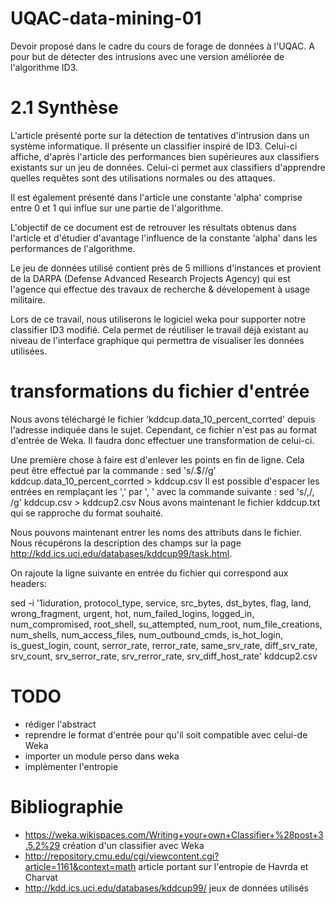# UQAC-data-mining-01
Devoir proposé dans le cadre du cours de forage de données à l'UQAC. A pour but de détecter des intrusions avec une version améliorée de l'algorithme ID3.

# 2.1 Synthèse

L'article présenté porte sur la détection de tentatives d'intrusion dans un système informatique. Il présente un classifier inspiré de ID3. Celui-ci affiche, d'après l'article des performances bien supérieures aux classifiers existants sur un jeu de données. Celui-ci permet aux classifiers d'apprendre quelles requêtes sont des utilisations normales ou des attaques. 

Il est également présenté dans l'article une constante 'alpha' comprise entre 0 et 1 qui influe sur une partie de l'algorithme.

L'objectif de ce document est de retrouver les résultats obtenus dans l'article et d'étudier d'avantage l'influence de la constante 'alpha' dans les performances de l'algorithme.

Le jeu de données utilisé contient près de 5 millions d'instances et provient de la DARPA (Defense Advanced Research Projects Agency) qui est l'agence qui effectue des travaux de recherche & dévelopement à usage militaire. 


Lors de ce travail, nous utiliserons le logiciel weka pour supporter notre classifier ID3 modifié. Cela permet de réutiliser le travail déjà existant au niveau de l'interface graphique qui permettra de visualiser les données utilisées.


# transformations du fichier d'entrée

Nous avons téléchargé le fichier 'kddcup.data_10_percent_corrted' depuis l'adresse indiquée dans le sujet. Cependant, ce
fichier n'est pas au format d'entrée de Weka. Il faudra donc effectuer une transformation de celui-ci.

Une première chose à faire est d'enlever les points en fin de ligne.
Cela peut être effectué par la commande : sed 's/\.$//g' kddcup.data_10_percent_corrted > kddcup.csv
Il est possible d'espacer les entrées en remplaçant les ',' par ', ' avec la commande suivante :
sed 's/,/, /g' kddcup.csv > kddcup2.csv
Nous avons maintenant le fichier kddcup.txt qui se rapproche du format souhaité.


Nous pouvons maintenant entrer les noms des attributs dans le fichier.
Nous récupérons la description des champs sur la page http://kdd.ics.uci.edu/databases/kddcup99/task.html.

On rajoute la ligne suivante en entrée du fichier qui correspond aux headers:

sed -i '1iduration, protocol_type, service, src_bytes, dst_bytes, flag, land, wrong_fragment, urgent, hot, num_failed_logins, logged_in, num_compromised, root_shell, su_attempted, num_root, num_file_creations, num_shells, num_access_files, num_outbound_cmds, is_hot_login, is_guest_login, count, serror_rate, rerror_rate, same_srv_rate, diff_srv_rate, srv_count, srv_serror_rate, srv_rerror_rate, srv_diff_host_rate' kddcup2.csv 


# TODO

- rédiger l'abstract
- reprendre le format d'entrée pour qu'il soit compatible avec celui-de Weka
- importer un module perso dans weka
- implémenter l'entropie

# Bibliographie

- https://weka.wikispaces.com/Writing+your+own+Classifier+%28post+3.5.2%29
  création d'un classifier avec Weka
- http://repository.cmu.edu/cgi/viewcontent.cgi?article=1161&context=math
  article portant sur l'entropie de Havrda et Charvat
- http://kdd.ics.uci.edu/databases/kddcup99/
  jeux de données utilisés
